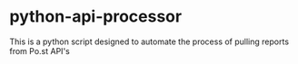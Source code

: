 # python-api-processor
This is a python script designed to automate the process of pulling reports from Po.st API's
